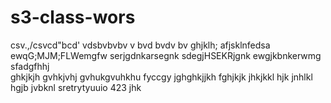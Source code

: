 # s3-class-wors
csv.,/csvcd"bcd'
vdsbvbvbv
v bvd bvdv bv
ghjklh;
afjsklnfedsa
ewqG;MJM;FLWemgfw
serjgdnkarsegnk
sdegjHSEKRjgnk
ewgjkbnkerwmg
sfadgfhhj\
ghkjkjh
gvhkjvhj
gvhukgvuhkhu
fyccgy
jghghkjjkh
fghjkjk
jhkjkkl
hjk
jnhlkl
hgjb
jvbknl
sretrytyuuio
423
jhk
